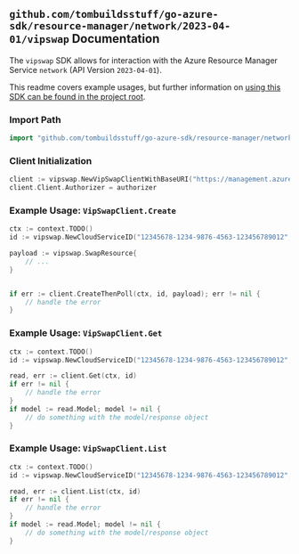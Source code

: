 
## `github.com/tombuildsstuff/go-azure-sdk/resource-manager/network/2023-04-01/vipswap` Documentation

The `vipswap` SDK allows for interaction with the Azure Resource Manager Service `network` (API Version `2023-04-01`).

This readme covers example usages, but further information on [using this SDK can be found in the project root](https://github.com/tombuildsstuff/go-azure-sdk/tree/main/docs).

### Import Path

```go
import "github.com/tombuildsstuff/go-azure-sdk/resource-manager/network/2023-04-01/vipswap"
```


### Client Initialization

```go
client := vipswap.NewVipSwapClientWithBaseURI("https://management.azure.com")
client.Client.Authorizer = authorizer
```


### Example Usage: `VipSwapClient.Create`

```go
ctx := context.TODO()
id := vipswap.NewCloudServiceID("12345678-1234-9876-4563-123456789012", "resourceGroupValue", "cloudServiceValue")

payload := vipswap.SwapResource{
	// ...
}


if err := client.CreateThenPoll(ctx, id, payload); err != nil {
	// handle the error
}
```


### Example Usage: `VipSwapClient.Get`

```go
ctx := context.TODO()
id := vipswap.NewCloudServiceID("12345678-1234-9876-4563-123456789012", "resourceGroupValue", "cloudServiceValue")

read, err := client.Get(ctx, id)
if err != nil {
	// handle the error
}
if model := read.Model; model != nil {
	// do something with the model/response object
}
```


### Example Usage: `VipSwapClient.List`

```go
ctx := context.TODO()
id := vipswap.NewCloudServiceID("12345678-1234-9876-4563-123456789012", "resourceGroupValue", "cloudServiceValue")

read, err := client.List(ctx, id)
if err != nil {
	// handle the error
}
if model := read.Model; model != nil {
	// do something with the model/response object
}
```
